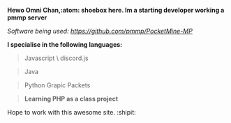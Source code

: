 **Hewo Omni Chan,:atom: shoebox here. Im a starting developer working a pmmp server**

*Software being used: https://github.com/pmmp/PocketMine-MP*

**I specialise in the following languages:**

> Javascript \ discord.js

> Java

> Python Grapic Packets

> **Learning PHP as a class project**

Hope to work with this awesome site. :shipit:
